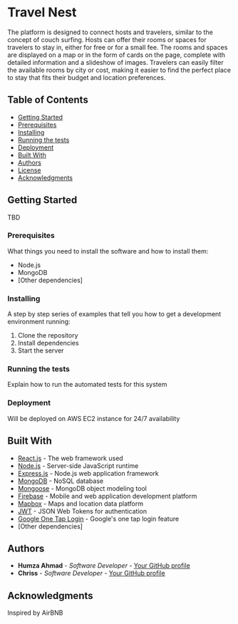 # Travel Nest

The platform is designed to connect hosts and travelers, similar to the concept of couch surfing. Hosts can offer their rooms or spaces for travelers to stay in, either for free or for a small fee. The rooms and spaces are displayed on a map or in the form of cards on the page, complete with detailed information and a slideshow of images. Travelers can easily filter the available rooms by city or cost, making it easier to find the perfect place to stay that fits their budget and location preferences.

## Table of Contents
- [Getting Started](#getting-started)
- [Prerequisites](#prerequisites)
- [Installing](#installing)
- [Running the tests](#running-the-tests)
- [Deployment](#deployment)
- [Built With](#built-with)
- [Authors](#authors)
- [License](#license)
- [Acknowledgments](#acknowledgments)

## Getting Started

TBD

### Prerequisites

What things you need to install the software and how to install them:
- Node.js
- MongoDB
- [Other dependencies]

### Installing

A step by step series of examples that tell you how to get a development environment running:

1. Clone the repository
2. Install dependencies
3. Start the server

### Running the tests

Explain how to run the automated tests for this system

### Deployment

Will be deployed on AWS EC2 instance for 24/7 availability

## Built With

- [React.js](https://reactjs.org/) - The web framework used
- [Node.js](https://nodejs.org/) - Server-side JavaScript runtime
- [Express.js](https://expressjs.com/) - Node.js web application framework
- [MongoDB](https://www.mongodb.com/) - NoSQL database
- [Mongoose](https://mongoosejs.com/) - MongoDB object modeling tool
- [Firebase](https://firebase.google.com/) - Mobile and web application development platform
- [Mapbox](https://www.mapbox.com/) - Maps and location data platform
- [JWT](https://jwt.io/) - JSON Web Tokens for authentication
- [Google One Tap Login](https://developers.google.com/identity/one-tap/web) - Google's one tap login feature
- [Other dependencies]

## Authors

- **Humza Ahmad** - *Software Developer* - [Your GitHub profile](https://github.com/HumzaTAhmad)
- **Chriss** - *Software Developer* - [Your GitHub profile](https://github.com/ChrissOboa)


## Acknowledgments

Inspired by AirBNB



